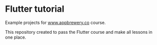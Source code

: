 # Flutter tutorial
Example projects for www.appbrewery.co course.

This repository created to pass the Flutter course and make all lessons in one place.
